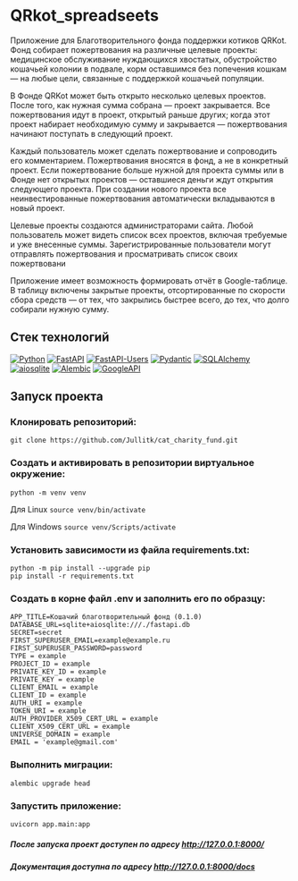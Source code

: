 # QRkot_spreadseets

Приложение для Благотворительного фонда поддержки котиков QRKot. 
Фонд собирает пожертвования на различные целевые проекты: медицинское обслуживание нуждающихся хвостатых, обустройство кошачьей колонии в подвале, корм оставшимся без попечения кошкам — на любые цели, связанные с поддержкой кошачьей популяции.

В Фонде QRKot может быть открыто несколько целевых проектов. После того, как нужная сумма собрана — проект закрывается.
Все пожертвования идут в проект, открытый раньше других; когда этот проект набирает необходимую сумму и закрывается — пожертвования начинают поступать в следующий проект.

Каждый пользователь может сделать пожертвование и сопроводить его комментарием. Пожертвования вносятся в фонд, а не в конкретный проект. Если пожертвование больше нужной для проекта суммы или в Фонде нет открытых проектов — оставшиеся деньги ждут открытия следующего проекта. При создании нового проекта все неинвестированные пожертвования автоматически вкладываются в новый проект.

Целевые проекты создаются администраторами сайта. 
Любой пользователь может видеть список всех проектов, включая требуемые и уже внесенные суммы. Зарегистрированные пользователи могут отправлять пожертвования и просматривать список своих пожертвовани

Приложение имеет возможность формировать отчёт в Google-таблице. В таблицу включены закрытые проекты, отсортированные по скорости сбора средств — от тех, что закрылись быстрее всего, до тех, что долго собирали нужную сумму.

## Стек технологий

[![Python](https://img.shields.io/badge/-Python-464646?style=flat&logo=Python&logoColor=ffffff&color=043A6B)](https://www.python.org/)
[![FastAPI](https://img.shields.io/badge/-FastAPI-464646?style=flat&logo=FastAPI&logoColor=ffffff&color=043A6B)](https://fastapi.tiangolo.com/)
[![FastAPI-Users](https://img.shields.io/badge/-FastAPI_Users-464646?style=flat&logo=FastAPI&logoColor=ffffff&color=043A6B)](https://pypi.org/project/fastapi-users/)
[![Pydantic](https://img.shields.io/badge/-Pydantic-464646?style=flat&logo=Pydantic&logoColor=ffffff&color=043A6B)](https://docs.pydantic.dev/)
[![SQLAlchemy](https://img.shields.io/badge/-SQLAlchemy-464646?style=flat&logo=SQLAlchemy%20REST%20Framework&logoColor=ffffff&color=043A6B)](https://www.sqlalchemy.org/)
[![aiosqlite](https://img.shields.io/badge/-aiosqlite-464646?style=flat&logo=aiosqlite&logoColor=ffffff&color=043A6B)](https://pypi.org/project/aiosqlite/)
[![Alembic](https://img.shields.io/badge/-Alembic-464646?style=flat&logo=Alembic&logoColor=ffffff&color=043A6B)](https://alembic.sqlalchemy.org/en/latest/)
[![GoogleAPI](https://img.shields.io/badge/-GoogleAPI-464646?style=flat&logo=GoogleAPI&logoColor=ffffff&color=043A6B)](https://support.google.com/googleapi/?hl=en#topic=7014522)

## Запуск проекта

### Клонировать репозиторий:
```
git clone https://github.com/Jullitk/cat_charity_fund.git
```
### Cоздать и активировать в репозитории виртуальное окружение:
```
python -m venv venv
```
Для Linux
    ```
    source venv/bin/activate
    ```
    
Для Windows
    ```
    source venv/Scripts/activate
    ```
### Установить зависимости из файла requirements.txt:
```
python -m pip install --upgrade pip
pip install -r requirements.txt
```
### Создать в корне файл .env и заполнить его по образцу:
```
APP_TITLE=Кошачий благотворительный фонд (0.1.0)
DATABASE_URL=sqlite+aiosqlite:///./fastapi.db
SECRET=secret
FIRST_SUPERUSER_EMAIL=example@example.ru
FIRST_SUPERUSER_PASSWORD=password
TYPE = example
PROJECT_ID = example
PRIVATE_KEY_ID = example
PRIVATE_KEY = example
CLIENT_EMAIL = example
CLIENT_ID = example
AUTH_URI = example
TOKEN_URI = example
AUTH_PROVIDER_X509_CERT_URL = example
CLIENT_X509_CERT_URL = example
UNIVERSE_DOMAIN = example
EMAIL = 'example@gmail.com'
```
### Выполнить миграции:
```
alembic upgrade head
```
### Запустить приложение:
```
uvicorn app.main:app
```
##### После запуска проект доступен по адресу http://127.0.0.1:8000/

##### Документация доступна по адресу http://127.0.0.1:8000/docs
